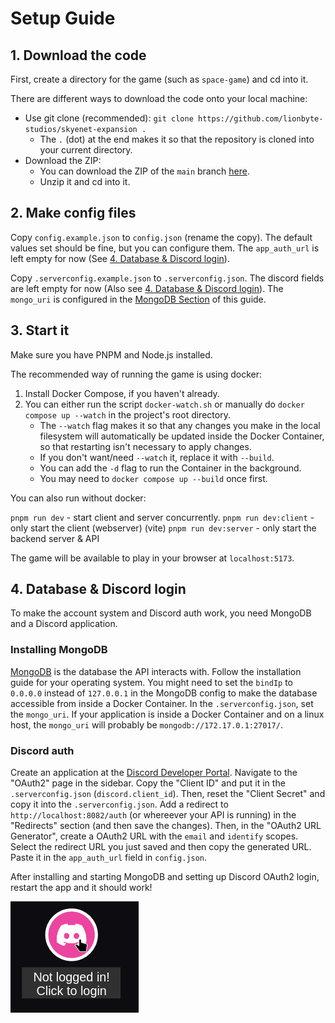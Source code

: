 # Setup Guide

## 1. Download the code

First, create a directory for the game (such as `space-game`) and cd into it.

There are different ways to download the code onto your local machine:

- Use git clone (recommended): `git clone https://github.com/lionbyte-studios/skyenet-expansion .`
  - The `.` (dot) at the end makes it so that the repository is cloned into your current directory.
- Download the ZIP:
  - You can download the ZIP of the `main` branch [here](https://github.com/Lionbyte-Studios/skyenet-expansion/archive/refs/heads/main.zip).
  - Unzip it and cd into it.

## 2. Make config files

Copy `config.example.json` to `config.json` (rename the copy). The default values set should be fine, but you can configure them. The `app_auth_url` is left empty for now (See [4. Database & Discord login](#4-database--discord-login)).

Copy `.serverconfig.example.json` to `.serverconfig.json`. The discord fields are left empty for now (Also see [4. Database & Discord login](#4-database--discord-login)). The `mongo_uri` is configured in the [MongoDB Section](#installing-mongodb) of this guide.

## 3. Start it

Make sure you have PNPM and Node.js installed.

The recommended way of running the game is using docker:

1. Install Docker Compose, if you haven't already.
2. You can either run the script `docker-watch.sh` or manually do `docker compose up --watch` in the project's root directory.
   - The `--watch` flag makes it so that any changes you make in the local filesystem will automatically be updated inside the Docker Container, so that restarting isn't necessary to apply changes.
   - If you don't want/need `--watch` it, replace it with `--build`.
   - You can add the `-d` flag to run the Container in the background.
   - You may need to `docker compose up --build` once first.

You can also run without docker:

`pnpm run dev` - start client and server concurrently.
`pnpm run dev:client` - only start the client (webserver) (vite)
`pnpm run dev:server` - only start the backend server & API

The game will be available to play in your browser at `localhost:5173`.

## 4. Database & Discord login

To make the account system and Discord auth work, you need MongoDB and a Discord application.

### Installing MongoDB

[MongoDB](https://www.mongodb.com/) is the database the API interacts with.
Follow the installation guide for your operating system. You might need to set the `bindIp` to `0.0.0.0` instead of `127.0.0.1` in the MongoDB config to make the database accessible from inside a Docker Container.
In the `.serverconfig.json`, set the `mongo_uri`.
If your application is inside a Docker Container and on a linux host, the `mongo_uri` will probably be `mongodb://172.17.0.1:27017/`.

### Discord auth

Create an application at the [Discord Developer Portal](https://discord.com/developers/applications/).
Navigate to the "OAuth2" page in the sidebar.
Copy the "Client ID" and put it in the `.serverconfig.json` (`discord.client_id`). Then, reset the "Client Secret" and copy it into the `.serverconfig.json`.
Add a redirect to `http://localhost:8082/auth` (or whereever your API is running) in the "Redirects" section (and then save the changes). Then, in the "OAuth2 URL Generator", create a OAuth2 URL with the `email` and `identify` scopes. Select the redirect URL you just saved and then copy the generated URL. Paste it in the `app_auth_url` field in `config.json`.

After installing and starting MongoDB and setting up Discord OAuth2 login, restart the app and it should work!

![discord login button](docs/images/discord_login_button.png)
